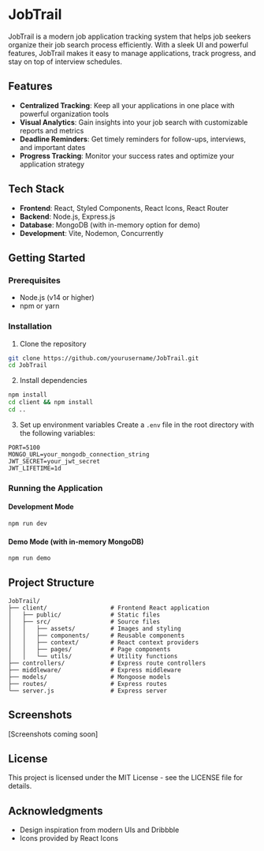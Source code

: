 # JobTrail

JobTrail is a modern job application tracking system that helps job seekers organize their job search process efficiently. With a sleek UI and powerful features, JobTrail makes it easy to manage applications, track progress, and stay on top of interview schedules.

## Features

- **Centralized Tracking**: Keep all your applications in one place with powerful organization tools
- **Visual Analytics**: Gain insights into your job search with customizable reports and metrics
- **Deadline Reminders**: Get timely reminders for follow-ups, interviews, and important dates
- **Progress Tracking**: Monitor your success rates and optimize your application strategy

## Tech Stack

- **Frontend**: React, Styled Components, React Icons, React Router
- **Backend**: Node.js, Express.js
- **Database**: MongoDB (with in-memory option for demo)
- **Development**: Vite, Nodemon, Concurrently

## Getting Started

### Prerequisites

- Node.js (v14 or higher)
- npm or yarn

### Installation

1. Clone the repository
```bash
git clone https://github.com/yourusername/JobTrail.git
cd JobTrail
```

2. Install dependencies
```bash
npm install
cd client && npm install
cd ..
```

3. Set up environment variables
Create a `.env` file in the root directory with the following variables:
```
PORT=5100
MONGO_URL=your_mongodb_connection_string
JWT_SECRET=your_jwt_secret
JWT_LIFETIME=1d
```

### Running the Application

#### Development Mode
```bash
npm run dev
```

#### Demo Mode (with in-memory MongoDB)
```bash
npm run demo
```

## Project Structure

```
JobTrail/
├── client/                  # Frontend React application
│   ├── public/              # Static files
│   ├── src/                 # Source files
│   │   ├── assets/          # Images and styling
│   │   ├── components/      # Reusable components
│   │   ├── context/         # React context providers
│   │   ├── pages/           # Page components
│   │   └── utils/           # Utility functions
├── controllers/             # Express route controllers
├── middleware/              # Express middleware
├── models/                  # Mongoose models
├── routes/                  # Express routes
└── server.js                # Express server
```

## Screenshots

[Screenshots coming soon]

## License

This project is licensed under the MIT License - see the LICENSE file for details.

## Acknowledgments

- Design inspiration from modern UIs and Dribbble
- Icons provided by React Icons
